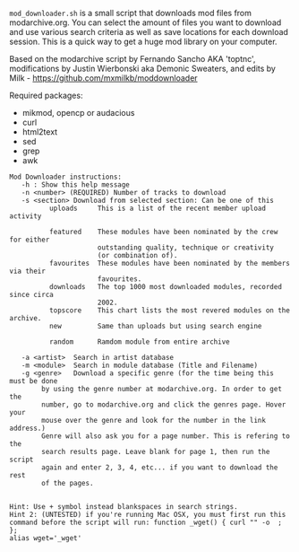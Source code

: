 `mod_downloader.sh` is a small script that downloads mod files from modarchive.org. You can select the amount of files you want to download and use various search criteria as well as save locations for each download session. This is a quick way to get a huge mod library on your computer.

Based on the modarchive script by Fernando Sancho AKA 'toptnc', modifications by Justin Wierbonski aka Demonic Sweaters, and edits by Milk - https://github.com/mxmilkb/moddownloader

Required packages:
* mikmod, opencp or audacious
* curl
* html2text
* sed
* grep
* awk


```
Mod Downloader instructions:
   -h : Show this help message
   -n <number> (REQUIRED) Number of tracks to download
   -s <section> Download from selected section: Can be one of this 
          uploads     This is a list of the recent member upload activity

          featured    These modules have been nominated by the crew for either 
                      outstanding quality, technique or creativity 
                      (or combination of).
          favourites  These modules have been nominated by the members via their
                      favourites. 
          downloads   The top 1000 most downloaded modules, recorded since circa
                      2002. 
          topscore    This chart lists the most revered modules on the archive.
          new         Same than uploads but using search engine

          random      Ramdom module from entire archive

   -a <artist>  Search in artist database
   -m <module>  Search in module database (Title and Filename)
   -g <genre>   Download a specific genre (for the time being this must be done
		by using the genre number at modarchive.org. In order to get the
		number, go to modarchive.org and click the genres page. Hover your
		mouse over the genre and look for the number in the link address.)
		Genre will also ask you for a page number. This is refering to the
		search results page. Leave blank for page 1, then run the script 
		again and enter 2, 3, 4, etc... if you want to download the rest 
		of the pages.


Hint: Use + symbol instead blankspaces in search strings.
Hint 2: (UNTESTED) if you're running Mac OSX, you must first run this command before the script will run: function _wget() { curl "" -o  ; };
alias wget='_wget'
